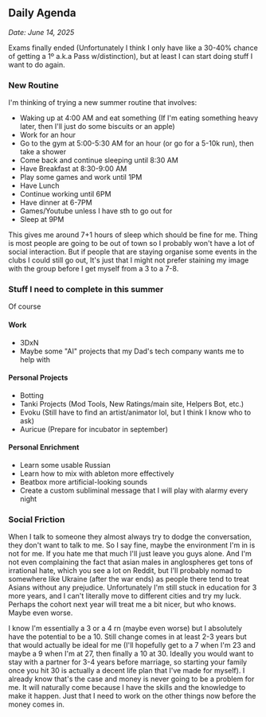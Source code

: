 ## Daily Agenda
*Date: June 14, 2025*

Exams finally ended (Unfortunately I think I only have like a 30-40% chance of getting a 1º a.k.a Pass w/distinction),
but at least I can start doing stuff I want to do again.

### New Routine
I'm thinking of trying a new summer routine that involves:

- Waking up at 4:00 AM and eat something (If I'm eating something heavy later, then I'll just do some biscuits or an apple)
- Work for an hour
- Go to the gym at 5:00-5:30 AM for an hour (or go for a 5-10k run), then take a shower
- Come back and continue sleeping until 8:30 AM
- Have Breakfast at 8:30-9:00 AM
- Play some games and work until 1PM
- Have Lunch
- Continue working until 6PM
- Have dinner at 6-7PM
- Games/Youtube unless I have sth to go out for
- Sleep at 9PM

This gives me around 7+1 hours of sleep which should be fine for me.
Thing is most people are going to be out of town so I probably won't have a lot of social interaction.
But if people that are staying organise some events in the clubs I could still go out,
It's just that I might not prefer staining my image with the group before I get myself from a 3 to a 7-8. 

### Stuff I need to complete in this summer
Of course 
#### Work
- 3DxN
- Maybe some "AI" projects that my Dad's tech company wants me to help with

#### Personal Projects
- Botting
- Tanki Projects (Mod Tools, New Ratings/main site, Helpers Bot, etc.)
- Evoku (Still have to find an artist/animator lol, but I think I know who to ask)
- Auricue (Prepare for incubator in september)

#### Personal Enrichment
- Learn some usable Russian
- Learn how to mix with ableton more effectively
- Beatbox more artificial-looking sounds
- Create a custom subliminal message that I will play with alarmy every night

### Social Friction
When I talk to someone they almost always try to dodge the conversation, they don't want to talk to me.
So I say fine, maybe the environment I'm in is not for me. If you hate me that much I'll just leave you guys alone.
And I'm not even complaining the fact that asian males in anglospheres get tons of irrational hate, which you see a lot on Reddit,
but I'll probably nomad to somewhere like Ukraine (after the war ends) as people there tend to treat Asians without any prejudice.
Unfortunately I'm still stuck in education for 3 more years, and I can't literally move to different cities and try my luck.
Perhaps the cohort next year will treat me a bit nicer, but who knows. Maybe even worse. 

I know I'm essentially a 3 or a 4 rn (maybe even worse) but I absolutely have the potential to be a 10.
Still change comes in at least 2-3 years but that would actually be ideal for me
(I'll hopefully get to a 7 when I'm 23 and maybe a 9 when I'm at 27, then finally a 10 at 30.
Ideally you would want to stay with a partner for 3-4 years before marriage,
so starting your family once you hit 30 is actually a decent life plan that I've made for myself).
I already know that's the case and money is never going to be a problem for me.
It will naturally come because I have the skills and the knowledge to make it happen.
Just that I need to work on the other things now before the money comes in.